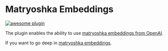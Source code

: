 # Matryoshka Embeddings

[![awesome plugin](https://custom-icon-badges.demolab.com/static/v1?label=&message=awesome+plugin&color=383938&style=for-the-badge&logo=cheshire_cat_ai)](https://)  


The plugin enables the ability to use [matryoshka embeddings from OpenAI](https://openai.com/index/new-embedding-models-and-api-updates).

If you want to go deep in [matryoshka embeddings](https://arxiv.org/abs/2205.13147).